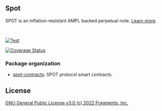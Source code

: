 ## Spot

SPOT is an inflation-resistant AMPL backed perpetual note. [Learn more](https://docs.ampleforth.org/learn/about-the-spot-perpetual-note).

<br />

[![Test](https://github.com/ampleforth/spot/actions/workflows/test.yml/badge.svg?branch=main)](https://github.com/ampleforth/spot/actions/workflows/test.yml)

[![Coverage Status](https://coveralls.io/repos/github/ampleforth/spot/badge.svg?branch=main&t=Qptbxq)](https://coveralls.io/github/ampleforth/spot?branch=main)


### Package organization

* [spot-contracts](./spot-contracts): SPOT protocol smart contracts. 

## License

[GNU General Public License v3.0 (c) 2022 Fragments, Inc.](./LICENSE)
